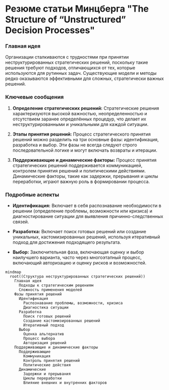 # Резюме статьи Минцберга "The Structure of “Unstructured” Decision Processes"

### Главная идея
Организации сталкиваются с трудностями при принятии неструктурированных стратегических решений, поскольку такие решения требуют подходов, отличающихся от тех, которые используются для рутинных задач. Существующие модели и методы редко оказываются эффективными для сложных, стратегически важных решений.

### Ключевые сообщения
1. **Определение стратегических решений:** Стратегические решения характеризуются высокой важностью, неопределенностью и отсутствием заранее определённых процедур, что делает их неструктурированными и уникальными для каждой ситуации.
  
2. **Этапы принятия решений:** Процесс стратегического принятия решений можно разделить на три основные фазы: идентификация, разработка и выбор. Эти фазы не всегда следуют строго последовательной логике и могут включать возвраты и итерации.

3. **Поддерживающие и динамические факторы:** Процесс принятия стратегических решений поддерживается коммуникацией, контролем принятия решений и политическими действиями. Динамические факторы, такие как задержки, прерывания и циклы переработки, играют важную роль в формировании процесса.

### Подробные аспекты
- **Идентификация:** Включает в себя распознавание необходимости в решении (определение проблемы, возможности или кризиса) и диагностирование ситуации для выявления причинно-следственных связей.
  
- **Разработка:** Включает поиск готовых решений или создание уникальных, кастомизированных решений, используя итеративный подход для достижения подходящего результата.

- **Выбор:** Заключительная фаза, включающая оценку и выбор наилучшего варианта, часто через многоэтапный процесс, включающий авторизацию и оценку рисков и возможностей.

```mermaid
mindmap
  root((Структура неструктурированных стратегических решений))
    Главная идея
      Подходы к стратегическим решениям
      Сложность применения моделей
    Фазы принятия решений
      Идентификация
        Распознавание проблемы, возможности, кризиса
        Диагностика ситуации
      Разработка
        Поиск готовых решений
        Создание кастомизированных решений
        Итеративный подход
      Выбор
        Оценка альтернатив
        Процесс выбора
        Авторизация решений
    Поддерживающие и динамические факторы
      Поддерживающие
        Коммуникация
        Контроль принятия решений
        Политические действия
      Динамические
        Задержки и прерывания
        Циклы переработки
        Влияние внешних и внутренних факторов
```